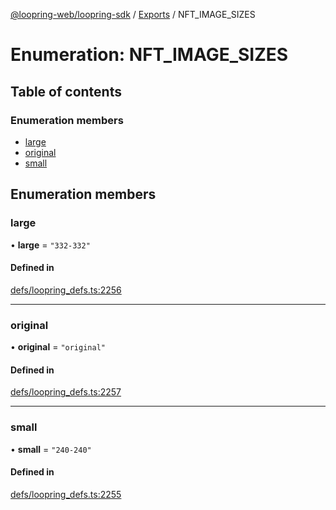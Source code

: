 [@loopring-web/loopring-sdk](../README.md) / [Exports](../modules.md) / NFT\_IMAGE\_SIZES

# Enumeration: NFT\_IMAGE\_SIZES

## Table of contents

### Enumeration members

- [large](NFT_IMAGE_SIZES.md#large)
- [original](NFT_IMAGE_SIZES.md#original)
- [small](NFT_IMAGE_SIZES.md#small)

## Enumeration members

### large

• **large** = `"332-332"`

#### Defined in

[defs/loopring_defs.ts:2256](https://github.com/Loopring/loopring_sdk/blob/edf273a/src/defs/loopring_defs.ts#L2256)

___

### original

• **original** = `"original"`

#### Defined in

[defs/loopring_defs.ts:2257](https://github.com/Loopring/loopring_sdk/blob/edf273a/src/defs/loopring_defs.ts#L2257)

___

### small

• **small** = `"240-240"`

#### Defined in

[defs/loopring_defs.ts:2255](https://github.com/Loopring/loopring_sdk/blob/edf273a/src/defs/loopring_defs.ts#L2255)
